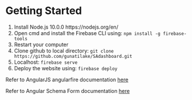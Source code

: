 <h1>Getting Started</h1>
<ol>
  <li>Install Node.js 10.0.0 https://nodejs.org/en/</li>
  <li>Open cmd and install the Firebase CLI using: <code>npm install -g firebase-tools</code></li>
  <li>Restart your computer</li>
  <li>Clone github to local directory: <code>git clone https://github.com/gunatilake/SAdashboard.git</code></li>
  <li>Localhost: <code>firebase serve</code></li>
  <li>Deploy the website using: <code>firebase deploy</code></li>
</ol>
<p>Refer to AngularJS angularfire documentation <a href="https://github.com/firebase/angularfire/blob/master/docs/quickstart.md">here</a></p>
<p>Refer to Angular Schema Form documentation <a href="https://github.com/json-schema-form/angular-schema-form/blob/development/docs/index.md">here</a></p>
